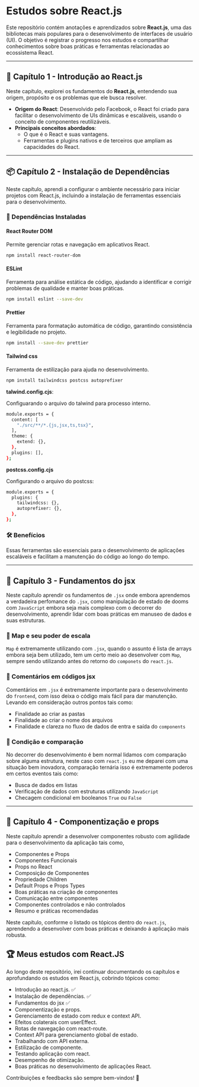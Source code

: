 # Estudos sobre React.js  

Este repositório contém anotações e aprendizados sobre **React.js**, uma das bibliotecas mais populares para o desenvolvimento de interfaces de usuário (UI). O objetivo é registrar o progresso nos estudos e compartilhar conhecimentos sobre boas práticas e ferramentas relacionadas ao ecossistema React.  

---

## 📖 Capítulo 1 - Introdução ao React.js  

Neste capítulo, explorei os fundamentos do **React.js**, entendendo sua origem, propósito e os problemas que ele busca resolver.  

- **Origem do React**: Desenvolvido pelo Facebook, o React foi criado para facilitar o desenvolvimento de UIs dinâmicas e escaláveis, usando o conceito de componentes reutilizáveis.  
- **Principais conceitos abordados**:
  - O que é o React e suas vantagens.
  - Ferramentas e plugins nativos e de terceiros que ampliam as capacidades do React.  

---

## 📦 Capítulo 2 - Instalação de Dependências  

Neste capítulo, aprendi a configurar o ambiente necessário para iniciar projetos com React.js, incluindo a instalação de ferramentas essenciais para o desenvolvimento.  

### 🔧 Dependências Instaladas  

#### **React Router DOM**  
Permite gerenciar rotas e navegação em aplicativos React.  
```bash
npm install react-router-dom
```

#### **ESLint**  
Ferramenta para análise estática de código, ajudando a identificar e corrigir problemas de qualidade e manter boas práticas.  
```bash
npm install eslint --save-dev
```

#### **Prettier**  
Ferramenta para formatação automática de código, garantindo consistência e legibilidade no projeto.  
```bash
npm install --save-dev prettier
```
#### **Tailwind css**
Ferramenta de estilização para ajuda no desenvolvimento.

```bash
npm install tailwindcss postcss autoprefixer
```
**talwind.config.cjs**:

Configuarando o arquivo do talwind para processo interno.
```bash
module.exports = {
  content: [
    "./src/**/*.{js,jsx,ts,tsx}",
  ],
  theme: {
    extend: {},
  },
  plugins: [],
};
```

**postcss.config.cjs**

Configurando o arquivo do postcss:
```bash
module.exports = {
  plugins: {
    tailwindcss: {},
    autoprefixer: {},
  },
};
```



### 🛠️ Benefícios  
Essas ferramentas são essenciais para o desenvolvimento de aplicações escaláveis e facilitam a manutenção do código ao longo do tempo.  

---

## 📖 Capítulo 3 - Fundamentos do jsx
Neste capítulo aprendir os fundamentos de `.jsx` onde embora aprendemos a verdadeira perfomance do `.jsx`, como manipulação de estado de dooms com `JavaScript` embora seja mais complexo com o decorrer do desenvolvimento, aprendir lidar com boas práticas em manuseo de dados e suas estruturas.

### 📒 Map e seu poder de escala
`Map` é extremamente utilizando com `.jsx`, quando o assunto é lista de arrays embora seja bem utilizado, tem um certo meio ao desenvolver com `Map`, sempre sendo utilizando antes do retorno do `componets` do `react.js`.

### 📒 Comentários em códigos jsx
Comentários em `.jsx` é extremamente importante para o desenvolvimento do `frontend`, com isso deixa o código mais fácil para dar manutenção. Levando em consideração outros pontos tais como:

- Finalidade ao criar as pastas
- Finalidade ao criar o nome dos arquivos
- Finalidade e clareza no fluxo de dados de entra e saída do `components`

### 📒 Condição e comparação

No decorrer do desenvolvimento é bem normal lidamos com comparação sobre alguma estrutura, neste caso com `react.js` eu me deparei com uma situação bem inovadora, comparação ternária isso é extremamente poderos em certos eventos tais como:

 - Busca de dados em listas
 - Verificação de dados com estruturas utilizando `JavaScript`
 - Checagem condicional em booleanos `True` ou `False`


---
## 📖 Capítulo 4 - Componentização e props
Neste capítulo aprendir a desenvolver componentes robusto com agilidade para o desenvolvimento da aplicação tais como,

 - Componentes e Props
 - Componentes Funcionais
 - Props no React
 - Composição de Componentes
 - Propriedade Children
 - Default Props e Props Types
 - Boas práticas na criação de componentes
 - Comunicação entre componentes
 - Componentes controlados e não controlados
 - Resumo e práticas recomendadas

Neste capítulo, conforme o listado os tópicos dentro do `react.js`, aprendendo a desenvolver com boas práticas e deixando á aplicação mais robusta.


## 🏆 Meus estudos com React.JS
Ao longo deste repositório, irei continuar documentando os capítulos e aprofundando os estudos em React.js, cobrindo tópicos como:
- Introdução ao react.js. ✅
- Instalação de dependências. ✅
- Fundamentos do jsx ✅
- Componentização e props.
- Gerenciamento de estado com redux e context API.
- Efeitos colaterais com userEffect.
- Rotas de navegação com react-route.
- Context API para gerenciamento global de estado.
- Trabalhando com API externa.
- Estilização de componente.
- Testando aplicação com react.
- Desempenho de otimização.
- Boas práticas no desenvolvimento de aplicações React.  

Contribuições e feedbacks são sempre bem-vindos! 🚀  
